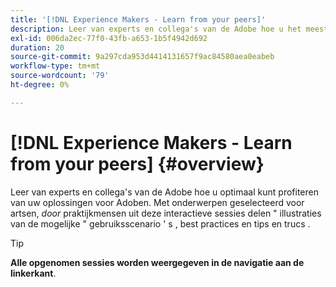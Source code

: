 ```yaml
---
title: '[!DNL Experience Makers - Learn from your peers]'
description: Leer van experts en collega's van de Adobe hoe u het meeste kunt halen uit uw oplossingen voor Adoben. [!DNL Experience Makers - Learn from your peers] is een globale reeks van virtuele klanten het leren gebeurtenissen, die zich op het divers in duiken richten [!DNL Adobe Experience Cloud] oplossingen.
exl-id: 006da2ec-77f0-43fb-a653-1b5f4942d692
duration: 20
source-git-commit: 9a297cda953d4414131657f9ac84580aea0eabeb
workflow-type: tm+mt
source-wordcount: '79'
ht-degree: 0%

---
```


# [!DNL Experience Makers - Learn from your peers] {#overview}

<!-- <img alt="Experience Makers Learn from your peers" src="./assets/skill-exchange.png" /> -->

Leer van experts en collega&#39;s van de Adobe hoe u optimaal kunt profiteren van uw oplossingen voor Adoben. Met onderwerpen geselecteerd voor artsen, _door_ praktijkmensen uit deze interactieve sessies delen &quot; illustraties van de mogelijke &quot; gebruiksscenario &#39; s , best practices en tips en trucs .

>[!TIP]
>
>**Alle opgenomen sessies worden weergegeven in de navigatie aan de linkerkant**.
